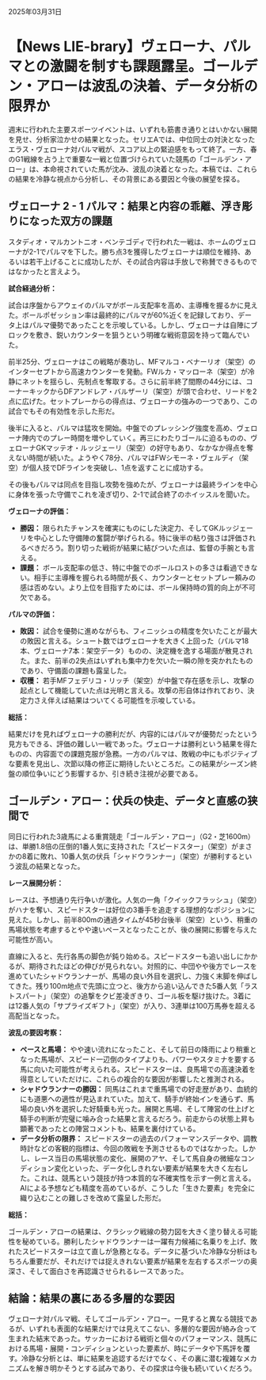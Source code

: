 2025年03月31日

# 【News LIE-brary】ヴェローナ、パルマとの激闘を制すも課題露呈。ゴールデン・アローは波乱の決着、データ分析の限界か

週末に行われた主要スポーツイベントは、いずれも筋書き通りとはいかない展開を見せ、分析家泣かせの結果となった。セリエAでは、中位同士の対決となったエラス・ヴェローナ対パルマ戦が、スコア以上の緊迫感をもって終了。一方、春のG1戦線を占う上で重要な一戦と位置づけられていた競馬の「ゴールデン・アロー」は、本命視されていた馬が沈み、波乱の決着となった。本稿では、これらの結果を冷静な視点から分析し、その背景にある要因と今後の展望を探る。

## ヴェローナ 2 - 1 パルマ：結果と内容の乖離、浮き彫りになった双方の課題

スタディオ・マルカントニオ・ベンテゴディで行われた一戦は、ホームのヴェローナが2-1でパルマを下した。勝ち点3を獲得したヴェローナは順位を維持、あるいは若干上げることに成功したが、その試合内容は手放しで称賛できるものではなかったと言えよう。

**試合経過分析：**

試合は序盤からアウェイのパルマがボール支配率を高め、主導権を握るかに見えた。ボールポゼッション率は最終的にパルマが60%近くを記録しており、データ上はパルマ優勢であったことを示唆している。しかし、ヴェローナは自陣にブロックを敷き、鋭いカウンターを狙うという明確な戦術意図を持って臨んでいた。

前半25分、ヴェローナはこの戦略が奏功し、MFマルコ・ベナーリオ（架空）のインターセプトから高速カウンターを発動。FWルカ・マッローネ（架空）が冷静にネットを揺らし、先制点を奪取する。さらに前半終了間際の44分には、コーナーキックからDFアンドレア・バルザーリ（架空）が頭で合わせ、リードを2点に広げた。セットプレーからの得点は、ヴェローナの強みの一つであり、この試合でもその有効性を示した形だ。

後半に入ると、パルマは猛攻を開始。中盤でのプレッシング強度を高め、ヴェローナ陣内でのプレー時間を増やしていく。再三にわたりゴールに迫るものの、ヴェローナGKマッテオ・ルッジェーリ（架空）の好守もあり、なかなか得点を奪えない時間が続いた。ようやく78分、パルマはFWシモーネ・ヴェルディ（架空）が個人技でDFラインを突破し、1点を返すことに成功する。

その後もパルマは同点を目指し攻勢を強めたが、ヴェローナは最終ラインを中心に身体を張った守備でこれを凌ぎ切り、2-1で試合終了のホイッスルを聞いた。

**ヴェローナの評価：**

*   **勝因：** 限られたチャンスを確実にものにした決定力、そしてGKルッジェーリを中心とした守備陣の奮闘が挙げられる。特に後半の粘り強さは評価されるべきだろう。割り切った戦術が結果に結びついた点は、監督の手腕とも言える。
*   **課題：** ボール支配率の低さ、特に中盤でのボールロストの多さは看過できない。相手に主導権を握られる時間が長く、カウンターとセットプレー頼みの感は否めない。より上位を目指すためには、ボール保持時の質的向上が不可欠である。

**パルマの評価：**

*   **敗因：** 試合を優勢に進めながらも、フィニッシュの精度を欠いたことが最大の敗因と言える。シュート数ではヴェローナを大きく上回った（パルマ18本、ヴェローナ7本：架空データ）ものの、決定機を逸する場面が散見された。また、前半の2失点はいずれも集中力を欠いた一瞬の隙を突かれたものであり、守備面の課題も露呈した。
*   **収穫：** 若手MFフェデリコ・リッチ（架空）が中盤で存在感を示し、攻撃の起点として機能していた点は光明と言える。攻撃の形自体は作れており、決定力さえ伴えば結果はついてくる可能性を示唆している。

**総括：**

結果だけを見ればヴェローナの勝利だが、内容的にはパルマが優勢だったという見方もできる、評価の難しい一戦であった。ヴェローナは勝利という結果を得たものの、内容面での課題克服が急務。一方のパルマは、敗戦の中にもポジティブな要素を見出し、次節以降の修正に期待したいところだ。この結果がシーズン終盤の順位争いにどう影響するか、引き続き注視が必要である。

## ゴールデン・アロー：伏兵の快走、データと直感の狭間で

同日に行われた3歳馬による重賞競走「ゴールデン・アロー」（G2・芝1600m）は、単勝1.8倍の圧倒的1番人気に支持された「スピードスター」（架空）がまさかの8着に敗れ、10番人気の伏兵「シャドウランナー」（架空）が勝利するという波乱の結果となった。

**レース展開分析：**

レースは、予想通り先行争いが激化。人気の一角「クイックフラッシュ」（架空）がハナを奪い、スピードスターは好位の3番手を追走する理想的なポジションに見えた。しかし、前半800mの通過タイムが45秒台後半（架空）という、稍重の馬場状態を考慮するとやや速いペースとなったことが、後の展開に影響を与えた可能性が高い。

直線に入ると、先行各馬の脚色が鈍り始める。スピードスターも追い出しにかかるが、期待されたほどの伸びが見られない。対照的に、中団やや後方でレースを進めていたシャドウランナーが、馬場の良い外目を選択し、力強く末脚を伸ばしてきた。残り100m地点で先頭に立つと、後方から追い込んできた5番人気「ラストスパート」（架空）の追撃をクビ差凌ぎきり、ゴール板を駆け抜けた。3着には12番人気の「サプライズギフト」（架空）が入り、3連単は100万馬券を超える高配当となった。

**波乱の要因考察：**

*   **ペースと馬場：** やや速い流れになったこと、そして前日の降雨により稍重となった馬場が、スピード一辺倒のタイプよりも、パワーやスタミナを要する馬に向いた可能性が考えられる。スピードスターは、良馬場での高速決着を得意としていただけに、これらの複合的な要因が影響したと推測される。
*   **シャドウランナーの勝因：** 同馬はこれまで重馬場での好走歴があり、血統的にも道悪への適性が見込まれていた。加えて、騎手が終始インを通らず、馬場の良い外を選択した好騎乗も光った。展開と馬場、そして陣営の仕上げと騎手の判断が完璧に噛み合った結果と言えるだろう。前走からの状態上昇も顕著であったとの陣営コメントも、結果を裏付けている。
*   **データ分析の限界：** スピードスターの過去のパフォーマンスデータや、調教時計などの客観的指標は、今回の敗戦を予測させるものではなかった。しかし、レース当日の馬場状態の変化、展開のアヤ、そして馬自身の微細なコンディション変化といった、データ化しきれない要素が結果を大きく左右した。これは、競馬という競技が持つ本質的な不確実性を示す一例と言える。AIによる予想なども精度を高めているが、こうした「生きた要素」を完全に織り込むことの難しさを改めて露呈した形だ。

**総括：**

ゴールデン・アローの結果は、クラシック戦線の勢力図を大きく塗り替える可能性を秘めている。勝利したシャドウランナーは一躍有力候補に名乗りを上げ、敗れたスピードスターは立て直しが急務となる。データに基づいた冷静な分析はもちろん重要だが、それだけでは捉えきれない要素が結果を左右するスポーツの奥深さ、そして面白さを再認識させられるレースであった。

## 結論：結果の裏にある多層的な要因

ヴェローナ対パルマ戦、そしてゴールデン・アロー。一見すると異なる競技であるが、いずれも表面的な結果だけでは見えてこない、多層的な要因が絡み合って生まれた結末であった。サッカーにおける戦術と個々のパフォーマンス、競馬における馬場・展開・コンディションといった要素が、時にデータや下馬評を覆す。冷静な分析とは、単に結果を追認するだけでなく、その裏に潜む複雑なメカニズムを解き明かそうとする試みであり、その探求は今後も続いていくだろう。